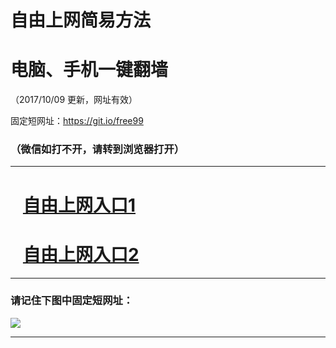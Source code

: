 ﻿# 自由上网简易方法

# 电脑、手机一键翻墙

（2017/10/09 更新，网址有效）

固定短网址：https://git.io/free99

### （微信如打不开，请转到浏览器打开）


***





# &nbsp;&nbsp; <a href="http://ft2254123445.fwq-tz-1001.info/fwqtz01.html?t=10090016936 " target="_blank">自由上网入口1</a>
# &nbsp;&nbsp; <a href="http://ft2263730968.fwq-tz-1002.info/fwqtz02.html?t=100900131750 " target="_blank">自由上网入口2</a>
***

### 请记住下图中固定短网址：

<img src="https://s3-us-west-2.amazonaws.com/fwq-1001/yjfq-20170905okok.png" /> 


***

